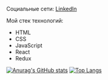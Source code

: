 Социальные сети: [LinkedIn](https://www.linkedin.com/in/%D0%BD%D0%B8%D0%BA%D0%BE%D0%BB%D0%B0%D0%B9-%D0%B1%D0%B0%D1%80%D0%B0%D1%88%D0%BA%D0%BE%D0%B2-4268b2bb/)

Мой стек технологий:
* HTML
* CSS
* JavaScript
* React
* Redux

[![Anurag's GitHub stats](https://github-readme-stats.vercel.app/api?username=nebunohu&hide=issues)](https://github.com/nebunohu)
[![Top Langs](https://github-readme-stats.vercel.app/api/top-langs/?username=nebunohu&layout=compact&hide=c)](https://github.com/nebunohu)

<!--
**nebunohu/nebunohu** is a ✨ _special_ ✨ repository because its `README.md` (this file) appears on your GitHub profile.

Here are some ideas to get you started:

- 🔭 I’m currently working on ...
- 🌱 I’m currently learning ...
- 👯 I’m looking to collaborate on ...
- 🤔 I’m looking for help with ...
- 💬 Ask me about ...
- 📫 How to reach me: ...
- 😄 Pronouns: ...
- ⚡ Fun fact: ...
-->
